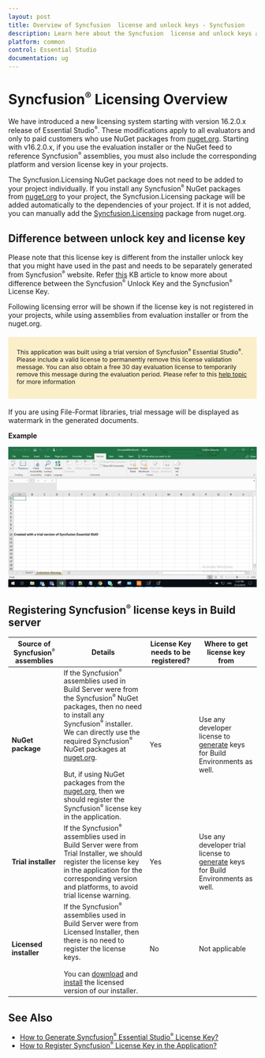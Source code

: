 ```yaml
---
layout: post
title: Overview of Syncfusion  license and unlock keys - Syncfusion
description: Learn here about the Syncfusion  license and unlock keys and difference between license and unlock keys.
platform: common
control: Essential Studio
documentation: ug
---
```


<style>
#license {
    font-size: .88em!important;
margin-top: 1.5em;     margin-bottom: 1.5em;
    background-color: #fbefca;
    padding: 10px 17px 14px;
}
</style>


# Syncfusion<sup style="font-size:70%">&reg;</sup>  Licensing Overview

We have introduced a new licensing system starting with version 16.2.0.x release of Essential Studio<sup style="font-size:70%">&reg;</sup>. These modifications apply to all evaluators and only to paid customers who use NuGet packages from [nuget.org](https://www.nuget.org/). Starting with v16.2.0.x, if you use the evaluation installer or the NuGet feed to reference Syncfusion<sup style="font-size:70%">&reg;</sup>  assemblies, you must also include the corresponding platform and version license key in your projects.

The Syncfusion.Licensing NuGet package does not need to be added to your project individually. If you install any Syncfusion<sup style="font-size:70%">&reg;</sup>  NuGet packages from [nuget.org](https://www.nuget.org/) to your project, the Syncfusion.Licensing package will be added automatically to the dependencies of your project. If it is not added, you can manually add the [Syncfusion.Licensing](https://www.nuget.org/packages/Syncfusion.Licensing) package from nuget.org.

## Difference between unlock key and license key

Please note that this license key is different from the installer unlock key that you might have used in the past and needs to be separately generated from Syncfusion<sup style="font-size:70%">&reg;</sup>  website. Refer [this](https://www.syncfusion.com/kb/8950/difference-between-the-unlock-key-and-licensing-key) KB article to know more about difference between the Syncfusion<sup style="font-size:70%">&reg;</sup>  Unlock Key and the Syncfusion<sup style="font-size:70%">&reg;</sup>  License Key.

Following licensing error will be shown if the license key is not registered in your projects, while using assemblies from evaluation installer or from the nuget.org.

<div id="license">

This application was built using a trial version of Syncfusion<sup style="font-size:70%">&reg;</sup>  Essential Studio<sup style="font-size:70%">&reg;</sup>. Please include a valid license to permanently remove this license validation message. You can also obtain a free 30 day evaluation license to temporarily remove this message during the evaluation period. Please refer to this <a href="/common/essential-studio/licensing/overview">help topic</a> for more information 

</div>

If you are using File-Format libraries, trial message will be displayed as watermark in the generated documents.

**Example**

![IO Licensing Message](licensing-images/io-licensing-message.png)



## Registering Syncfusion<sup style="font-size:70%">&reg;</sup>  license keys in Build server

| Source of Syncfusion<sup style="font-size:70%">&reg;</sup>  assemblies | Details | License Key needs to be registered? | Where to get license key from |
| ------------- | ------------- | ------------- | ------------- |
| **NuGet package** | If the Syncfusion<sup style="font-size:70%">&reg;</sup>  assemblies used in Build Server were from the Syncfusion<sup style="font-size:70%">&reg;</sup>  NuGet packages, then no need to install any Syncfusion<sup style="font-size:70%">&reg;</sup>  installer. We can directly use the required Syncfusion<sup style="font-size:70%">&reg;</sup>  NuGet packages at [nuget.org](http://nuget.org/). <br><br>But, if using NuGet packages from the [nuget.org](https://www.nuget.org/packages?q=syncfusion), then we should register the Syncfusion<sup style="font-size:70%">&reg;</sup>  license key in the application.| Yes | Use any developer license to [generate](https://help.syncfusion.com/common/essential-studio/licensing/how-to-generate) keys for Build Environments as well. |
| **Trial installer** | If the Syncfusion<sup style="font-size:70%">&reg;</sup>  assemblies used in Build Server were from Trial Installer, we should register the license key in the application for the corresponding version and platforms, to avoid trial license warning. | Yes | Use any developer trial license to [generate](https://help.syncfusion.com/common/essential-studio/licensing/how-to-generate) keys for Build Environments as well. |
| **Licensed installer** |If the Syncfusion<sup style="font-size:70%">&reg;</sup>  assemblies used in Build Server were from Licensed Installer, then there is no need to register the license keys.<br><br>You can [download](https://help.syncfusion.com/common/essential-studio/installation/web-installer/how-to-download#download-the-license-version) and [install](https://help.syncfusion.com/common/essential-studio/installation/web-installer/how-to-install) the licensed version of our installer. | No | Not applicable |

## See Also

* [How to Generate Syncfusion<sup style="font-size:70%">&reg;</sup>  Essential Studio<sup style="font-size:70%">&reg;</sup>  License Key?](https://help.syncfusion.com/common/essential-studio/licensing/how-to-generate)
* [How to Register Syncfusion<sup style="font-size:70%">&reg;</sup>  License Key in the Application?](https://help.syncfusion.com/common/essential-studio/licensing/how-to-register-in-an-application)
